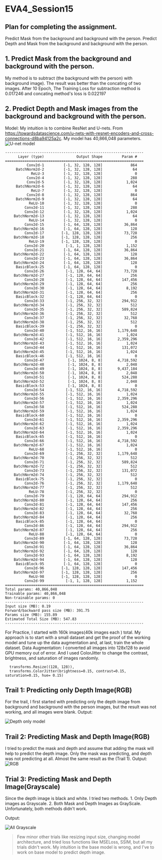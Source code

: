 # EVA4_Session15
## Plan for completing the assignment.
Predict Mask from the background and background with the person.
Predict Depth and Mask from the background and background with the person.

## 1. Predict Mask from the background and background with the person.
My method is to subtract (the background with the person) with background image). The result was better than the concating of two images.
After 10 Epoch, The Training Loss for subtraction method is 0.017246 and concating method's loss is 0.022197

## 2. Predict Depth and Mask images from the background and background with the person.
  Model: My intuition is to combine ResNet and U-nets. From https://towardsdatascience.com/u-nets-with-resnet-encoders-and-cross-connections-d8ba94125a2c. My model has 40,866,048 parameters. 
  ![U-net model](http://deeplearning.net/tutorial/_images/unet.jpg)
  ```
  ----------------------------------------------------------------
        Layer (type)               Output Shape         Param #
================================================================
            Conv2d-1         [-1, 32, 128, 128]             864
       BatchNorm2d-2         [-1, 32, 128, 128]              64
              ReLU-3         [-1, 32, 128, 128]               0
            Conv2d-4         [-1, 32, 128, 128]             288
            Conv2d-5         [-1, 32, 128, 128]           1,024
       BatchNorm2d-6         [-1, 32, 128, 128]              64
              ReLU-7         [-1, 32, 128, 128]               0
            Conv2d-8         [-1, 32, 128, 128]             864
       BatchNorm2d-9         [-1, 32, 128, 128]              64
             ReLU-10         [-1, 32, 128, 128]               0
           Conv2d-11         [-1, 32, 128, 128]             288
           Conv2d-12         [-1, 32, 128, 128]           1,024
      BatchNorm2d-13         [-1, 32, 128, 128]              64
             ReLU-14         [-1, 32, 128, 128]               0
           Conv2d-15         [-1, 64, 128, 128]          36,864
      BatchNorm2d-16         [-1, 64, 128, 128]             128
           Conv2d-17        [-1, 128, 128, 128]          73,728
      BatchNorm2d-18        [-1, 128, 128, 128]             256
             ReLU-19        [-1, 128, 128, 128]               0
           Conv2d-20          [-1, 1, 128, 128]           1,152
           Conv2d-21         [-1, 64, 128, 128]          36,864
      BatchNorm2d-22         [-1, 64, 128, 128]             128
           Conv2d-23         [-1, 64, 128, 128]          36,864
      BatchNorm2d-24         [-1, 64, 128, 128]             128
       BasicBlock-25         [-1, 64, 128, 128]               0
           Conv2d-26          [-1, 128, 64, 64]          73,728
      BatchNorm2d-27          [-1, 128, 64, 64]             256
           Conv2d-28          [-1, 128, 64, 64]         147,456
      BatchNorm2d-29          [-1, 128, 64, 64]             256
           Conv2d-30          [-1, 128, 64, 64]           8,192
      BatchNorm2d-31          [-1, 128, 64, 64]             256
       BasicBlock-32          [-1, 128, 64, 64]               0
           Conv2d-33          [-1, 256, 32, 32]         294,912
      BatchNorm2d-34          [-1, 256, 32, 32]             512
           Conv2d-35          [-1, 256, 32, 32]         589,824
      BatchNorm2d-36          [-1, 256, 32, 32]             512
           Conv2d-37          [-1, 256, 32, 32]          32,768
      BatchNorm2d-38          [-1, 256, 32, 32]             512
       BasicBlock-39          [-1, 256, 32, 32]               0
           Conv2d-40          [-1, 512, 16, 16]       1,179,648
      BatchNorm2d-41          [-1, 512, 16, 16]           1,024
           Conv2d-42          [-1, 512, 16, 16]       2,359,296
      BatchNorm2d-43          [-1, 512, 16, 16]           1,024
           Conv2d-44          [-1, 512, 16, 16]         131,072
      BatchNorm2d-45          [-1, 512, 16, 16]           1,024
       BasicBlock-46          [-1, 512, 16, 16]               0
           Conv2d-47           [-1, 1024, 8, 8]       4,718,592
      BatchNorm2d-48           [-1, 1024, 8, 8]           2,048
           Conv2d-49           [-1, 1024, 8, 8]       9,437,184
      BatchNorm2d-50           [-1, 1024, 8, 8]           2,048
           Conv2d-51           [-1, 1024, 8, 8]         524,288
      BatchNorm2d-52           [-1, 1024, 8, 8]           2,048
       BasicBlock-53           [-1, 1024, 8, 8]               0
           Conv2d-54          [-1, 512, 16, 16]       4,718,592
      BatchNorm2d-55          [-1, 512, 16, 16]           1,024
           Conv2d-56          [-1, 512, 16, 16]       2,359,296
      BatchNorm2d-57          [-1, 512, 16, 16]           1,024
           Conv2d-58          [-1, 512, 16, 16]         524,288
      BatchNorm2d-59          [-1, 512, 16, 16]           1,024
       BasicBlock-60          [-1, 512, 16, 16]               0
           Conv2d-61          [-1, 512, 16, 16]       2,359,296
      BatchNorm2d-62          [-1, 512, 16, 16]           1,024
           Conv2d-63          [-1, 512, 16, 16]       2,359,296
      BatchNorm2d-64          [-1, 512, 16, 16]           1,024
       BasicBlock-65          [-1, 512, 16, 16]               0
           Conv2d-66          [-1, 512, 16, 16]       4,718,592
      BatchNorm2d-67          [-1, 512, 16, 16]           1,024
             ReLU-68          [-1, 512, 16, 16]               0
           Conv2d-69          [-1, 256, 32, 32]       1,179,648
      BatchNorm2d-70          [-1, 256, 32, 32]             512
           Conv2d-71          [-1, 256, 32, 32]         589,824
      BatchNorm2d-72          [-1, 256, 32, 32]             512
           Conv2d-73          [-1, 256, 32, 32]         131,072
      BatchNorm2d-74          [-1, 256, 32, 32]             512
       BasicBlock-75          [-1, 256, 32, 32]               0
           Conv2d-76          [-1, 256, 32, 32]       1,179,648
      BatchNorm2d-77          [-1, 256, 32, 32]             512
             ReLU-78          [-1, 256, 32, 32]               0
           Conv2d-79          [-1, 128, 64, 64]         294,912
      BatchNorm2d-80          [-1, 128, 64, 64]             256
           Conv2d-81          [-1, 128, 64, 64]         147,456
      BatchNorm2d-82          [-1, 128, 64, 64]             256
           Conv2d-83          [-1, 128, 64, 64]          32,768
      BatchNorm2d-84          [-1, 128, 64, 64]             256
       BasicBlock-85          [-1, 128, 64, 64]               0
           Conv2d-86          [-1, 128, 64, 64]         294,912
      BatchNorm2d-87          [-1, 128, 64, 64]             256
             ReLU-88          [-1, 128, 64, 64]               0
           Conv2d-89         [-1, 64, 128, 128]          73,728
      BatchNorm2d-90         [-1, 64, 128, 128]             128
           Conv2d-91         [-1, 64, 128, 128]          36,864
      BatchNorm2d-92         [-1, 64, 128, 128]             128
           Conv2d-93         [-1, 64, 128, 128]           8,192
      BatchNorm2d-94         [-1, 64, 128, 128]             128
       BasicBlock-95         [-1, 64, 128, 128]               0
           Conv2d-96        [-1, 128, 128, 128]         147,456
      BatchNorm2d-97        [-1, 128, 128, 128]             256
             ReLU-98        [-1, 128, 128, 128]               0
           Conv2d-99          [-1, 1, 128, 128]           1,152
================================================================
Total params: 40,866,048
Trainable params: 40,866,048
Non-trainable params: 0
----------------------------------------------------------------
Input size (MB): 0.19
Forward/backward pass size (MB): 391.75
Params size (MB): 155.89
Estimated Total Size (MB): 547.83
----------------------------------------------------------------
```  
  
  For Practice, I started with 160k images(40k images each ) total. My approach is to start with a small dataset and get the proof of the working model and tune up the data augmentation and, at last, train the whole dataset.
  Data Augmentation: I converted all images into 128x128 to avoid GPU memory out of error. And I used ColorJitter to change the contrast, brightness, and saturation of images randomly. 
```  
  transforms.Resize((128, 128)),
  transforms.ColorJitter(brightness=0.15, contrast=0.15, saturation=0.15, hue= 0.15)
```

## Trail 1: Predicting only Depth Image(RGB)
  For the trail, I first started with predicting only the depth image from background and background with the person images, but the result was not working, and all images were blank.
  Output:
  
  ![Depth only model](https://github.com/pandian-raja/EVA4_Session15/blob/master/images/depth_only.png)

## Trail 2:  Predicting Mask and Depth Image(RGB)
  I tried to predict the mask and depth and assume that adding the mask will help to predict the depth image. Only the mask was predicting, and depth was not predicting at all. Almost the same result as the (Trail 1).
  Output:
  ![RGB ](https://github.com/pandian-raja/EVA4_Session15/blob/master/images/RGB.png)

## Trial 3: Predicting Mask and Depth Image(Grayscale)
  Since the depth image is black and white. I tried two methods.
    1. Only Depth images as Grayscale.
    2. Both Mask and Depth Images as GrayScale.
    Unfortunately, both methods didn't work. 
    
   Output:
   
   ![All Grayscale](https://github.com/pandian-raja/EVA4_Session15/blob/master/images/All_Grayscale.png)

> Few minor other trials like resizing input size, changing model architecture, and tried loss functions like MSELoss, SSIM, but all my trials didn't work. My intuition is the base model is wrong, and I've to work on base model to predict depth image.
